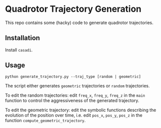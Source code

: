 # Quadrotor Trajectory Generation

This repo contains some (hacky) code to generate quadrotor trajectories.

## Installation

Install `casadi`.

## Usage

```
python generate_trajectory.py --traj_type [random | geometric]
```

The script either generates `geometric` trajectories or `random` trajectories.

To edit the random trajectories: edit `freq_x`, `freq_y`, `freq_z` in the `main` function to control the aggressiveness
of the generated trajectory.

To edit the geometric trajectory: edit the symbolic functions describing the evolution of the position over time, i.e.
edit `pos_x`, `pos_y`, `pos_z` in the function `compute_geometric_trajectory`.